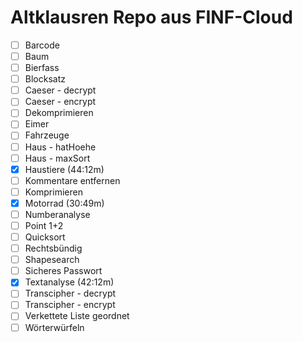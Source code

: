 # Altklausren Repo aus FINF-Cloud
-  [ ] Barcode
-  [ ] Baum
-  [ ] Bierfass
-  [ ] Blocksatz
-  [ ] Caeser - decrypt
-  [ ] Caeser - encrypt
-  [ ] Dekomprimieren
-  [ ] Eimer
-  [ ] Fahrzeuge
-  [ ] Haus - hatHoehe
-  [ ] Haus - maxSort
-  [X] Haustiere (44:12m)
-  [ ] Kommentare entfernen
-  [ ] Komprimieren
-  [X] Motorrad (30:49m)
-  [ ] Numberanalyse
-  [ ] Point 1+2
-  [ ] Quicksort
-  [ ] Rechtsbündig
-  [ ] Shapesearch
-  [ ] Sicheres Passwort
-  [X] Textanalyse (42:12m)
-  [ ] Transcipher - decrypt
-  [ ] Transcipher - encrypt
-  [ ] Verkettete Liste geordnet
-  [ ] Wörterwürfeln